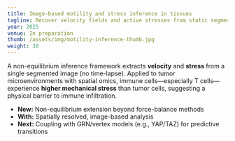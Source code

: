 ```yaml
---
title: Image-based motility and stress inference in tissues
tagline: Recover velocity fields and active stresses from static segmented images
year: 2025
venue: In preparation
thumb: /assets/img/motility-inference-thumb.jpg
weight: 30
---
```


A non-equilibrium inference framework extracts **velocity** and **stress** from a single segmented image (no time-lapse). Applied to tumor microenvironments with spatial omics, immune cells—especially T cells—experience **higher mechanical stress** than tumor cells, suggesting a physical barrier to immune infiltration.

- **New:** Non-equilibrium extension beyond force-balance methods
- **With:** Spatially resolved, image-based analysis
- **Next:** Coupling with GRN/vertex models (e.g., YAP/TAZ) for predictive transitions

